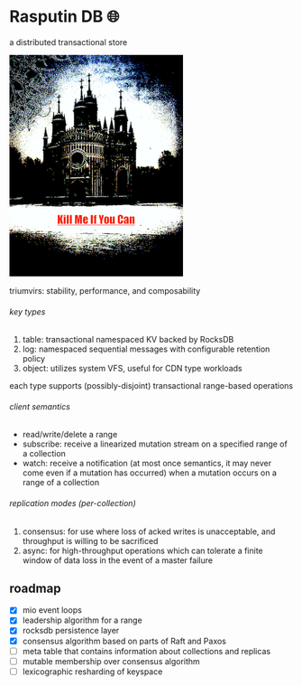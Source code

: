 # Rasputin DB :globe_with_meridians:

a distributed transactional store

![RasputinDB](/doc/kmiyc.png)

triumvirs: stability, performance, and composability

###### key types

1. table: transactional namespaced KV backed by RocksDB
2. log: namespaced sequential messages with configurable retention policy
3. object: utilizes system VFS, useful for CDN type workloads

each type supports (possibly-disjoint) transactional range-based operations

###### client semantics

* read/write/delete a range
* subscribe: receive a linearized mutation stream on a specified range of a collection
* watch: receive a notification (at most once semantics, it may never come even if a mutation has occurred) when a mutation occurs on a range of a collection

###### replication modes (per-collection)

1. consensus: for use where loss of acked writes is unacceptable, and throughput is willing to be sacrificed
2. async: for high-throughput operations which can tolerate a finite window of data loss in the event of a master failure

## roadmap
- [x] mio event loops
- [x] leadership algorithm for a range
- [x] rocksdb persistence layer
- [x] consensus algorithm based on parts of Raft and Paxos
- [ ] meta table that contains information about collections and replicas
- [ ] mutable membership over consensus algorithm
- [ ] lexicographic resharding of keyspace
